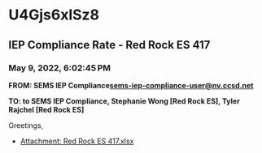 # U4Gjs6xlSz8
## IEP Compliance Rate - Red Rock ES 417
### May 9, 2022, 6:02:45 PM
**FROM: SEMS IEP Compliance<sems-iep-compliance-user@nv.ccsd.net>**

**TO: to SEMS IEP Compliance, Stephanie Wong [Red Rock ES], Tyler Rajchel [Red Rock ES]**


Greetings,  





* [Attachment: Red Rock ES 417.xlsx](U4Gjs6xlSz8-attachment-1.xlsx)
